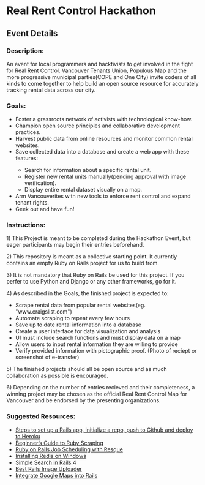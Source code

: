 <h1>Real Rent Control Hackathon</h1>

<h2>Event Details</h2>

<h3>Description:</h3>
<p>An event for local programmers and hacktivists to get involved in the fight for Real Rent Control. Vancouver Tenants Union, Populous Map and the more progressive municipal parties(COPE and One City) invite coders of all kinds to come together to help build an open source resource for accurately tracking rental data across our city.</p>

<h3>Goals:</h3>
<ul>
	<li>Foster a grassroots network of activists with technological know-how.</li>
	<li>Champion open source principles and collaborative development practices.</li>
	<li>Harvest public data from online resources and monitor common rental websites.</li>
	<li>Save collected data into a database and create a web app with these features:</li>
	<ul>
		<li>Search for information about a specific rental unit.</li>
		<li>Register new rental units manually(pending approval with image verification).</li>
		<li>Display entire rental dataset visually on a map.</li>
	</ul>
	<li>Arm Vancouverites with new tools to enforce rent control and expand tenant rights.</li>
	<li>Geek out and have fun!</li>
</ul>

<h3>Instructions:</h3>
<p>1) This Project is meant to be completed during the Hackathon Event, but eager participants may begin their entries beforehand.</p>
<p>2) This repository is meant as a collective starting point. It currently contains an empty Ruby on Rails project for us to build from.</p>
<p>3) It is not mandatory that Ruby on Rails be used for this project. If you perfer to use Python and Django or any other frameworks, go for it.</p>
<p>4) As described in the Goals, the finished project is expected to:
	<ul>
		<li> Scrape rental data from popular rental websites(eg. "www.craigslist.com")</li>
		<li> Automate scraping to repeat every few hours</li>
		<li> Save up to date rental information into a database</li>
		<li> Create a user interface for data visualization and analysis</li>
		<li> UI must include search functions and must display data on a map</li>
		<li> Allow users to input rental information they are willing to provide</li>
		<li> Verify provided information with pictographic proof. (Photo of reciept or screenshot of e-transfer)</li>
	</ul>
</p>
<p>5) The finished projects should all be open source and as much collaboration as possible is encouraged.</p>
<p>6) Depending on the number of entries recieved and their completeness, a winning project may be chosen as the official Real Rent Control Map for Vancouver and be endorsed by the presenting organizations.</p>

<h3>Suggested Resources:</h3>
<ul>
	<li><a href='https://gist.github.com/JennDudley/2493288'>
		Steps to set up a Rails app, initialize a repo, push to Github and deploy to Heroku</a></li>
	<li><a href="https://medium.com/@LindaVivah/the-beginner-s-guide-scraping-in-ruby-cheat-sheet-c4f9c26d1b8c">
		Beginner’s Guide to Ruby Scraping</a></li>
	<li><a href="https://blog.botreetechnologies.com/job-scheduling-with-resque-in-ruby-on-rails-e2c6bbd55838">
		Ruby on Rails Job Scheduling with Resque</a></li>
	<li><a href="https://medium.com/@furkanpur/installation-redis-on-windows-10-13fbb055be7c">
		Installing Redis on Windows</a></li>
	<li><a href="http://www.korenlc.com/creating-a-simple-search-in-rails-4/">
		Simple Search in Rails 4</a></li>
	<li><a href="https://infinum.co/the-capsized-eight/best-rails-image-uploader-paperclip-carrierwave-refile">
		Best Rails Image Uploader</a></li>
	<li><a href="https://anadea.info/blog/how-to-integrate-google-maps-into-ruby-on-rails-app">
		Integrate Google Maps into Rails</a></li>
</ul>



